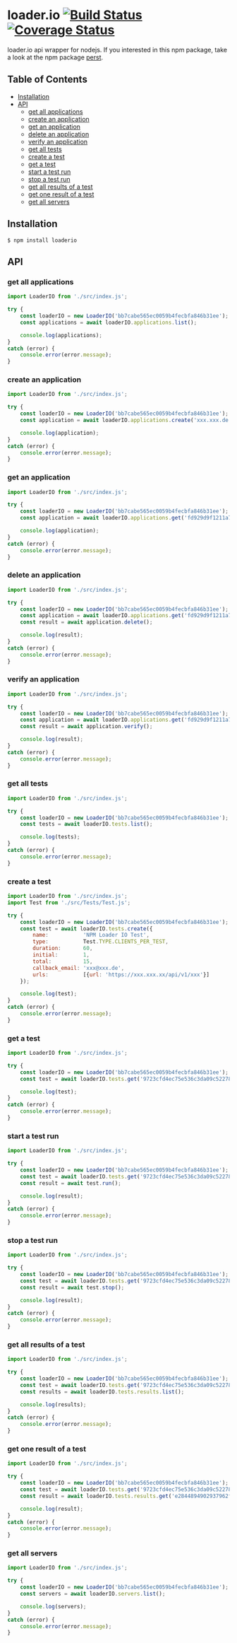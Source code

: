 # loader.io [![Build Status](https://travis-ci.com/DasRed/loader.io.svg?branch=master)](https://travis-ci.com/DasRed/loader.io) [![Coverage Status](https://coveralls.io/repos/github/DasRed/loader.io/badge.svg)](https://coveralls.io/github/DasRed/loader.io)

loader.io api wrapper for nodejs.
If you interested in this npm package, take a look at the npm package [perst](https://dasred.github.io/perst).

## Table of Contents

* [Installation](#installation)
* [API](#api)
	* [get all applications](#get-all-applications)
	* [create an application](#create-an-application)
	* [get an application](#get-an-application)
	* [delete an application](#delete-an-application)
	* [verify an application](#verify-an-application)
	* [get all tests](#get-all-tests)
	* [create a test](#create-a-test)
	* [get a test](#get-a-test)
	* [start a test run](#start-a-test-run)
	* [stop a test run](#stop-a-test-run)
	* [get all results of a test ](#get-all-results-of-a-test-)
	* [get one result of a test ](#get-one-result-of-a-test-)
	* [get all servers](#get-all-servers)

## Installation

`$ npm install loaderio`

## API

### get all applications

```javascript
import LoaderIO from './src/index.js';

try {
    const loaderIO = new LoaderIO('bb7cabe565ec0059b4fecbfa846b31ee');
    const applications = await loaderIO.applications.list();

    console.log(applications);
}
catch (error) {
    console.error(error.message);
}
```

### create an application

```javascript
import LoaderIO from './src/index.js';

try {
    const loaderIO = new LoaderIO('bb7cabe565ec0059b4fecbfa846b31ee');
    const application = await loaderIO.applications.create('xxx.xxx.de');

    console.log(application);
}
catch (error) {
    console.error(error.message);
}
```

### get an application

```javascript
import LoaderIO from './src/index.js';

try {
    const loaderIO = new LoaderIO('bb7cabe565ec0059b4fecbfa846b31ee');
    const application = await loaderIO.applications.get('fd929d9f1211a7721233c297e804406b');

    console.log(application);
}
catch (error) {
    console.error(error.message);
}
```

### delete an application

```javascript
import LoaderIO from './src/index.js';

try {
    const loaderIO = new LoaderIO('bb7cabe565ec0059b4fecbfa846b31ee');
    const application = await loaderIO.applications.get('fd929d9f1211a7721233c297e804406b');
    const result = await application.delete();

    console.log(result);
}
catch (error) {
    console.error(error.message);
}
```

### verify an application

```javascript
import LoaderIO from './src/index.js';

try {
    const loaderIO = new LoaderIO('bb7cabe565ec0059b4fecbfa846b31ee');
    const application = await loaderIO.applications.get('fd929d9f1211a7721233c297e804406b');
    const result = await application.verify();

    console.log(result);
}
catch (error) {
    console.error(error.message);
}
```

### get all tests

```javascript
import LoaderIO from './src/index.js';

try {
    const loaderIO = new LoaderIO('bb7cabe565ec0059b4fecbfa846b31ee');
    const tests = await loaderIO.tests.list();

    console.log(tests);
}
catch (error) {
    console.error(error.message);
}
```

### create a test

```javascript
import LoaderIO from './src/index.js';
import Test from './src/Tests/Test.js';

try {
    const loaderIO = new LoaderIO('bb7cabe565ec0059b4fecbfa846b31ee');
    const test = await loaderIO.tests.create({
        name:           'NPM Loader IO Test',
        type:           Test.TYPE.CLIENTS_PER_TEST,
        duration:       60,
        initial:        1,
        total:          15,
        callback_email: 'xxx@xxx.de',
        urls:           [{url: 'https://xxx.xxx.xx/api/v1/xxx'}]
    });

    console.log(test);
}
catch (error) {
    console.error(error.message);
}
```

### get a test

```javascript
import LoaderIO from './src/index.js';

try {
    const loaderIO = new LoaderIO('bb7cabe565ec0059b4fecbfa846b31ee');
    const test = await loaderIO.tests.get('9723cfd4ec75e536c3da09c52278a9eb');

    console.log(test);
}
catch (error) {
    console.error(error.message);
}
```

### start a test run

```javascript
import LoaderIO from './src/index.js';

try {
    const loaderIO = new LoaderIO('bb7cabe565ec0059b4fecbfa846b31ee');
    const test = await loaderIO.tests.get('9723cfd4ec75e536c3da09c52278a9eb');
    const result = await test.run();

    console.log(result);
}
catch (error) {
    console.error(error.message);
}
```

### stop a test run

```javascript
import LoaderIO from './src/index.js';

try {
    const loaderIO = new LoaderIO('bb7cabe565ec0059b4fecbfa846b31ee');
    const test = await loaderIO.tests.get('9723cfd4ec75e536c3da09c52278a9eb');
    const result = await test.stop();

    console.log(result);
}
catch (error) {
    console.error(error.message);
}
```

### get all results of a test 

```javascript
import LoaderIO from './src/index.js';

try {
    const loaderIO = new LoaderIO('bb7cabe565ec0059b4fecbfa846b31ee');
    const test = await loaderIO.tests.get('9723cfd4ec75e536c3da09c52278a9eb');
    const results = await loaderIO.tests.results.list();

    console.log(results);
}
catch (error) {
    console.error(error.message);
}
```

### get one result of a test 

```javascript
import LoaderIO from './src/index.js';

try {
    const loaderIO = new LoaderIO('bb7cabe565ec0059b4fecbfa846b31ee');
    const test = await loaderIO.tests.get('9723cfd4ec75e536c3da09c52278a9eb');
    const result = await loaderIO.tests.results.get('e2844894902937962f506c23ef60860c');

    console.log(result);
}
catch (error) {
    console.error(error.message);
}
```

### get all servers

```javascript
import LoaderIO from './src/index.js';

try {
    const loaderIO = new LoaderIO('bb7cabe565ec0059b4fecbfa846b31ee');
    const servers = await loaderIO.servers.list();

    console.log(servers);
}
catch (error) {
    console.error(error.message);
}
```
